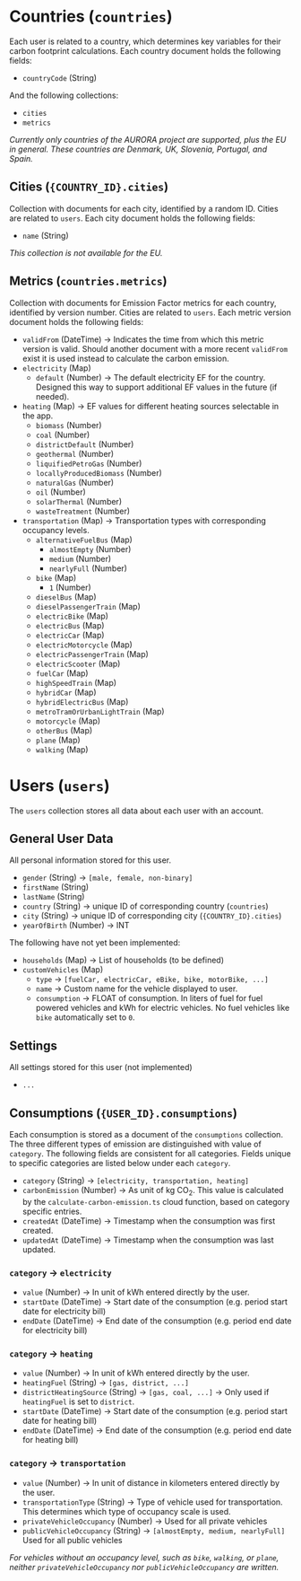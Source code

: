 # Countries (`countries`)
Each user is related to a country, which determines key variables for their carbon footprint calculations. Each country document holds the following fields:
- `countryCode` (String)

And the following collections:
- `cities`
- `metrics`

*Currently only countries of the AURORA project are supported, plus the EU in general. These countries are Denmark, UK, Slovenia, Portugal, and Spain.*

## Cities (`{COUNTRY_ID}.cities`)
Collection with documents for each city, identified by a random ID. Cities are related to `users`. Each city document holds the following fields:
- `name` (String)

*This collection is not available for the EU.*

## Metrics (`countries.metrics`)
Collection with documents for Emission Factor metrics for each country, identified by version number. Cities are related to `users`. Each metric version document holds the following fields:
- `validFrom` (DateTime) -> Indicates the time from which this metric version is valid. Should another document with a more recent `validFrom` exist it is used instead to calculate the carbon emission.
- `electricity` (Map)
  - `default` (Number) -> The default electricity EF for the country. Designed this way to support additional EF values in the future (if needed).
- `heating` (Map) -> EF values for different heating sources selectable in the app.
  - `biomass` (Number)
  - `coal` (Number)
  - `districtDefault` (Number)
  - `geothermal` (Number)
  - `liquifiedPetroGas` (Number)
  - `locallyProducedBiomass` (Number)
  - `naturalGas` (Number)
  - `oil` (Number)
  - `solarThermal` (Number)
  - `wasteTreatment` (Number)
- `transportation` (Map) -> Transportation types with corresponding occupancy levels.
  - `alternativeFuelBus` (Map)
    - `almostEmpty` (Number)
    - `medium` (Number)
    - `nearlyFull` (Number)
  - `bike` (Map)
    - `1` (Number)
  - `dieselBus` (Map)
  - `dieselPassengerTrain` (Map)
  - `electricBike` (Map)
  - `electricBus` (Map)
  - `electricCar` (Map)
  - `electricMotorcycle` (Map)
  - `electricPassengerTrain` (Map)
  - `electricScooter` (Map)
  - `fuelCar` (Map)
  - `highSpeedTrain` (Map)
  - `hybridCar` (Map)
  - `hybridElectricBus` (Map)
  - `metroTramOrUrbanLightTrain` (Map)
  - `motorcycle` (Map)
  - `otherBus` (Map)
  - `plane` (Map)
  - `walking` (Map)


# Users (`users`)
The `users` collection stores all data about each user with an account.

## General User Data
All personal information stored for this user.
- `gender` (String) -> `[male, female, non-binary]`
- `firstName` (String)
- `lastName` (String)
- `country` (String) -> unique ID of corresponding country (`countries`)
- `city` (String) -> unique ID of corresponding city (`{COUNTRY_ID}.cities`)
- `yearOfBirth` (Number) -> INT

The following have not yet been implemented:
- `households` (Map) -> List of households (to be defined)
- `customVehicles` (Map)
  - `type` -> `[fuelCar, electricCar, eBike, bike, motorBike, ...]`
  - `name` -> Custom name for the vehicle displayed to user.
  - `consumption` -> FLOAT of consumption. In liters of fuel for fuel powered vehicles and kWh for electric vehicles. No fuel vehicles like `bike` automatically set to `0`.

## Settings
All settings stored for this user (not implemented)
- `...`

## Consumptions (`{USER_ID}.consumptions`)
Each consumption is stored as a document of the `consumptions` collection. The three different types of emission are distinguished with value of `category`. The following fields are consistent for all categories. Fields unique to specific categories are listed below under each `category`.

- `category` (String) -> `[electricity, transportation, heating]`
- `carbonEmission` (Number) -> As unit of kg CO<sub>2</sub>. This value is calculated by the `calculate-carbon-emission.ts` cloud function, based on category specific entries.
- `createdAt` (DateTime) -> Timestamp when the consumption was first created.
- `updatedAt` (DateTime) -> Timestamp when the consumption was last updated.

### `category` -> `electricity`
- `value` (Number) -> In unit of kWh entered directly by the user.
- `startDate` (DateTime) -> Start date of the consumption (e.g. period start date for electricity bill)
- `endDate` (DateTime) -> End date of the consumption (e.g. period end date for electricity bill)

### `category` -> `heating`
- `value` (Number) -> In unit of kWh entered directly by the user.
- `heatingFuel` (String) -> `[gas, district, ...]`
- `districtHeatingSource` (String) -> `[gas, coal, ...]` -> Only used if `heatingFuel` is set to `district`.
- `startDate` (DateTime) -> Start date of the consumption (e.g. period start date for heating bill)
- `endDate` (DateTime) -> End date of the consumption (e.g. period end date for heating bill)

### `category` -> `transportation`
- `value` (Number) -> In unit of distance in kilometers entered directly by the user.
- `transportationType` (String) -> Type of vehicle used for transportation. This determines which type of occupancy scale is used.
- `privateVehicleOccupancy` (Number) -> Used for all private vehicles
- `publicVehicleOccupancy` (String) -> `[almostEmpty, medium, nearlyFull]` Used for all public vehicles

*For vehicles without an occupancy level, such as `bike`, `walking`, or `plane`, neither `privateVehicleOccupancy` nor `publicVehicleOccupancy` are written.*
